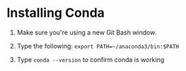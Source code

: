 # Installing Conda

1. Make sure you're using a new Git Bash window.

2. Type the following: `export PATH=~/anaconda3/bin:$PATH`

3. Type `conda --version` to confirm conda is working
